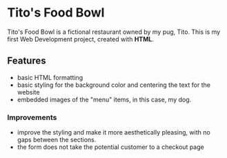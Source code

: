 # Tito's Food Bowl
Tito's Food Bowl is a fictional restaurant owned by my pug, Tito. This is my first Web Development project, created with **HTML**.
## Features
  - basic HTML formatting
  - basic styling for the background color and centering the text for the website
  - embedded images of the "menu" items, in this case, my dog.

### Improvements
  - improve the styling and make it more aesthetically pleasing, with no gaps between the sections.
  - the form does not take the potential customer to a checkout page
